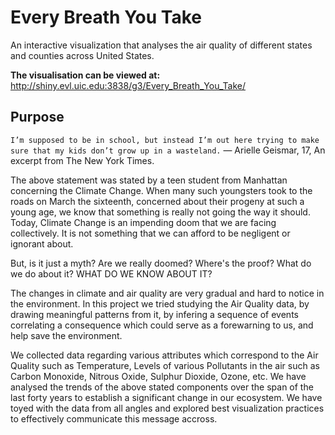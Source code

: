 # Every Breath You Take
 An interactive visualization that analyses the air quality of different states and counties across United States.  
 
 
 **The visualisation can be viewed at:** http://shiny.evl.uic.edu:3838/g3/Every_Breath_You_Take/
 
 
 
 
 ## Purpose
 `I’m supposed to be in school, but instead I’m out here trying to make sure that my kids don’t grow up in a wasteland.` — Arielle Geismar, 17, An excerpt from The New York Times.
 
The above statement was stated by a teen student from Manhattan concerning the Climate Change. When many such youngsters took to the roads on March the sixteenth, concerned about their progeny at such a young age, we know that something is really not going the way it should. Today, Climate Change is an impending doom that we are facing collectively. It is not something that we can afford to be negligent or ignorant about.  

But, is it just a myth? Are we really doomed? Where's the proof? What do we do about it? WHAT DO WE KNOW ABOUT IT?  
  
The changes in climate and air quality are very gradual and hard to notice in the environment. In this project we tried studying the Air Quality data, by drawing meaningful patterns from it, by infering a sequence of events correlating a consequence which could serve as a forewarning to us, and help save the environment.  
  
We collected data regarding various attributes which correspond to the Air Quality such as Temperature, Levels of various Pollutants in the air such as Carbon Monoxide, Nitrous Oxide, Sulphur Dioxide, Ozone, etc. We have analysed the trends of the above stated components over the span of the last forty years to establish a significant change in our ecosystem. We have toyed with the data from all angles and explored best visualization practices to effectively communicate this message accross.  


